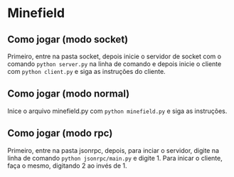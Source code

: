 # Minefield

## Como jogar (modo socket)
Primeiro, entre na pasta socket, depois inicie o servidor de socket com o comando `python server.py` na linha de comando e depois inicie o cliente com `python client.py` e siga as instruções do cliente.

## Como jogar (modo normal)
Inice o arquivo minefield.py com `python minefield.py` e siga as instruções.

## Como jogar (modo rpc)
Primeiro, entre na pasta jsonrpc, depois, para inciar o servidor, digite na linha de comando `python jsonrpc/main.py` e digite 1. Para inicar o cliente, faça o mesmo, digitando 2 ao invés de 1.